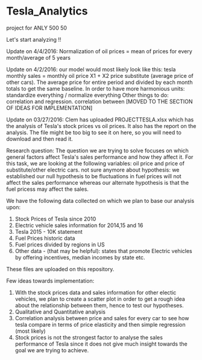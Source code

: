 # Tesla_Analytics
project for ANLY 500 50

Let's start analyzing !!

Update on 4/4/2016: Normalization of oil prices = mean of prices for every month/average of 5 years


Update on 4/2/2016: our model would most likely look like this: tesla monthly sales = monthly oil price X1 + X2 price substitute (average price of other cars). The average price for entire period and divided by each month totals to get the same baseline. In order to have more harmonious units: standardize everything / normalize everything
Other things to do: correlation and regression. correlation between [MOVED TO THE SECTION OF IDEAS FOR IMPLEMENTATION] 

Update on 03/27/2016: Clem has uploaded PROJECTTESLA.xlsx which has the analysis of Tesla's stock prices vs oil prices. It also has the report on the analysis. The file might be too big to see it on here, so you will need to download and then read it. 


Research question: The question we are trying to solve focuses on which general factors affect Tesla's sales performance and how they affect it. For this task, we are looking at the following variables: oil price and price of substitute/other electric cars. 
not sure anymore about hypothesis: we established our null hypothesis to be fluctuations in fuel prices will not affect the sales performance whereas our alternate hypothesis is that the fuel pricess may affect the sales. 

We have the following data collected on which we plan to base our analysis upon:
1. Stock Prices of Tesla since 2010
2. Electric vehicle sales information for 2014,15 and 16
3. Tesla 2015 - 10K statement
4. Fuel Prices historic data
5. Fuel prices divided by regions in US
6. Other data - (that may be helpful): states that promote Electric vehicles by offering incentives, median incomes by state etc.

These files are uploaded on this repository. 

Few ideas towards implementation: 
1. With the stock prices data and sales information for other electic vehicles, we plan to create a scatter plot in order to get a rough idea about the relationship between them, hence to test our hypotheses. 
2. Qualitative and Quantitative analysis
3. Correlation analysis between price and sales for every car to see how tesla compare in terms of price elasticity and then simple regression (most likely)
4. Stock prices is not the strongest factor to analyse the sales performance of Tesla since it does not give much insight towards the goal we are trying to achieve. 
